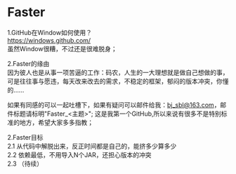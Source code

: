 Faster
======
1.GitHub在Window如何使用？ <br/>
  https://windows.github.com/<br/>
  虽然Window很糟，不过还是很难脱身；

2.Faster的缘由<br/>
  因为彼人也是从事一项苦逼的工作：码农，人生的一大理想就是做自己想做的事，可是往往事与愿违，每天改来改去的需求，不稳定的框架，郁闷的版本冲突，你懂的……<br/>

如果有同感的可以一起吐槽下，如果有疑问可以邮件给我：bj_sbl@163.com，邮件标题请标明"Faster_<主题>";
这是我第一个GitHub,所以来说有很多不是特别标准的地方，希望大家多多指教；

2.Faster目标<br/>
  2.1 从代码中解脱出来，反正时间都是自己的，能挤多少算多少<br/>
  2.2 依赖最低，不用导入N个JAR，还担心版本的冲突<br/>
  2.3 （待续）<br/>
  




